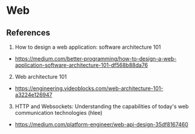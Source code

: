 # Web

## References

1. How to design a web application: software architecture 101
- https://medium.com/better-programming/how-to-design-a-web-application-software-architecture-101-df568b88da76

2. Web architecture 101
- https://engineering.videoblocks.com/web-architecture-101-a3224e126947

3. HTTP and Websockets: Understanding the capabilities of today's web communication technologies (hlee)
- https://medium.com/platform-engineer/web-api-design-35df8167460
